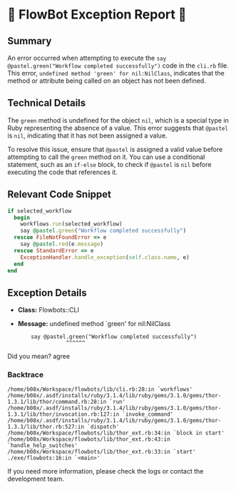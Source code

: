 # 🤖 FlowBot Exception Report 🤖


## Summary
An error occurred when attempting to execute the `say @pastel.green("Workflow completed successfully")` code in the `cli.rb` file. This error, `undefined method 'green' for nil:NilClass`, indicates that the method or attribute being called on an object has not been defined. 

## Technical Details
The `green` method is undefined for the object `nil`, which is a special type in Ruby representing the absence of a value. This error suggests that `@pastel` is `nil`, indicating that it has not been assigned a value. 

To resolve this issue, ensure that `@pastel` is assigned a valid value before attempting to call the `green` method on it. You can use a conditional statement, such as an `if-else` block, to check if `@pastel` is `nil` before executing the code that references it. 

## Relevant Code Snippet
```ruby
if selected_workflow
  begin
    workflows.run(selected_workflow)
    say @pastel.green("Workflow completed successfully")
  rescue FileNotFoundError => e
    say @pastel.red(e.message)
  rescue StandardError => e
    ExceptionHandler.handle_exception(self.class.name, e)
  end
end
```


## Exception Details

- **Class:** Flowbots::CLI
- **Message:** undefined method `green' for nil:NilClass

          say @pastel.green("Workflow completed successfully")
                     ^^^^^^
Did you mean?  agree

### Backtrace

```
/home/b08x/Workspace/flowbots/lib/cli.rb:28:in `workflows'
/home/b08x/.asdf/installs/ruby/3.1.4/lib/ruby/gems/3.1.0/gems/thor-1.3.1/lib/thor/command.rb:28:in `run'
/home/b08x/.asdf/installs/ruby/3.1.4/lib/ruby/gems/3.1.0/gems/thor-1.3.1/lib/thor/invocation.rb:127:in `invoke_command'
/home/b08x/.asdf/installs/ruby/3.1.4/lib/ruby/gems/3.1.0/gems/thor-1.3.1/lib/thor.rb:527:in `dispatch'
/home/b08x/Workspace/flowbots/lib/thor_ext.rb:34:in `block in start'
/home/b08x/Workspace/flowbots/lib/thor_ext.rb:43:in `handle_help_switches'
/home/b08x/Workspace/flowbots/lib/thor_ext.rb:33:in `start'
./exe/flowbots:16:in `<main>'
```

If you need more information, please check the logs or contact the development team.
